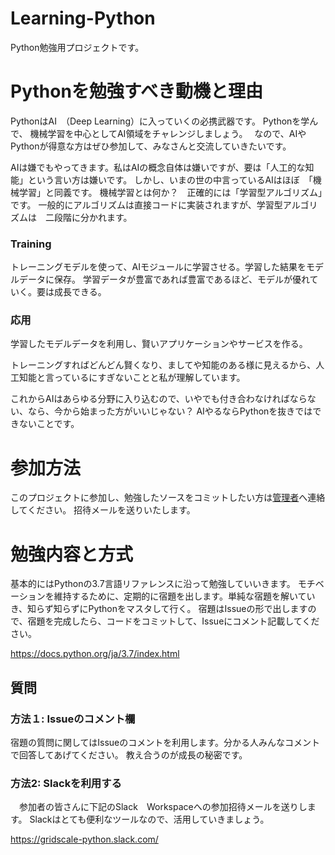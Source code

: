 # Learning-Python
Python勉強用プロジェクトです。

# Pythonを勉強すべき動機と理由
PythonはAI　（Deep Learning）に入っていくの必携武器です。
Pythonを学んで、 機械学習を中心としてAI領域をチャレンジしましょう。　
なので、AIやPythonが得意な方はぜひ参加して、みなさんと交流していきたいです。

AIは嫌でもやってきます。私はAIの概念自体は嫌いですが、要は「人工的な知能」という言い方は嫌いです。
しかし、いまの世の中言っているAIはほぼ　「機械学習」と同義です。
機械学習とは何か？　正確的には「学習型アルゴリズム」です。
一般的にアルゴリズムは直接コードに実装されますが、学習型アルゴリズムは　二段階に分かれます。
  ### Training
  トレーニングモデルを使って、AIモジュールに学習させる。学習した結果をモデルデータに保存。
  学習データが豊富であれば豊富であるほど、モデルが優れていく。要は成長できる。
  
  ### 応用
  学習したモデルデータを利用し、賢いアプリケーションやサービスを作る。
  
  トレーニングすればどんどん賢くなり、ましてや知能のある様に見えるから、人工知能と言っているにすぎないことと私が理解しています。
  
これからAIはあらゆる分野に入り込むので、いやでも付き合わなければならない、なら、今から始まった方がいいじゃない？
AIやるならPythonを抜きではできないことです。

# 参加方法
このプロジェクトに参加し、勉強したソースをコミットしたい方は[管理者](<mailto:kaw@gridscale.com>)へ連絡してください。
招待メールを送りいたします。


# 勉強内容と方式
基本的にはPythonの3.7言語リファレンスに沿って勉強していいきます。
モチベーションを維持するために、定期的に宿題を出します。単純な宿題を解いていき、知らず知らずにPythonをマスタして行く。
宿題はIssueの形で出しますので、宿題を完成したら、コードをコミットして、Issueにコメント記載してください。

https://docs.python.org/ja/3.7/index.html

## 質問
### 方法１: Issueのコメント欄
  宿題の質問に関してはIssueのコメントを利用します。分かる人みんなコメントで回答してあげてください。
  教え合うのが成長の秘密です。
  
### 方法2: Slackを利用する
　参加者の皆さんに下記のSlack　Workspaceへの参加招待メールを送りします。
 Slackはとても便利なツールなので、活用していきましょう。
 
  https://gridscale-python.slack.com/
